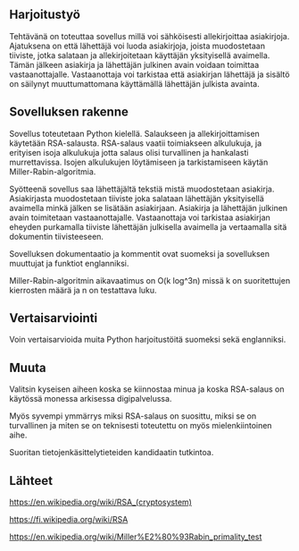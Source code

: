## Harjoitustyö

Tehtävänä on toteuttaa sovellus millä voi sähköisesti allekirjoittaa asiakirjoja. Ajatuksena on että lähettäjä voi luoda asiakirjoja, joista muodostetaan tiiviste, jotka salataan ja allekirjoitetaan käyttäjän yksityisellä avaimella. Tämän jälkeen asiakirja ja lähettäjän julkinen avain voidaan toimittaa vastaanottajalle. Vastaanottaja voi tarkistaa että asiakirjan lähettäjä ja sisältö on säilynyt muuttumattomana käyttämällä lähettäjän julkista avainta. 

## Sovelluksen rakenne 

Sovellus toteutetaan Python kielellä. Salaukseen ja allekirjoittamisen käytetään RSA-salausta. RSA-salaus vaatii toimiakseen alkulukuja, ja erityisen isoja alkulukuja jotta salaus olisi turvallinen ja hankalasti murrettavissa. Isojen alkulukujen löytämiseen ja tarkistamiseen käytän Miller-Rabin-algoritmia.

Syötteenä sovellus saa lähettäjältä tekstiä mistä muodostetaan asiakirja. Asiakirjasta muodostetaan tiiviste joka salataan lähettäjän yksityisellä avaimella minkä jälken se lisätään asiakirjaan. Asiakirja ja lähettäjän julkinen avain toimitetaan vastaanottajalle. Vastaanottaja voi tarkistaa asiakirjan eheyden purkamalla tiiviste lähettäjän julkisella avaimella ja vertaamalla sitä dokumentin tiivisteeseen. 

Sovelluksen dokumentaatio ja kommentit ovat suomeksi ja sovelluksen muuttujat ja funktiot englanniksi. 

Miller-Rabin-algoritmin aikavaatimus on O(k log^3n) missä k on suoritettujen kierrosten määrä ja n on testattava luku. 

## Vertaisarviointi

Voin vertaisarvioida muita Python harjoitustöitä suomeksi sekä englanniksi. 


## Muuta

Valitsin kyseisen aiheen koska se kiinnostaa minua ja koska RSA-salaus on käytössä monessa arkisessa digipalvelussa.

Myös syvempi ymmärrys miksi RSA-salaus on suosittu, miksi se on turvallinen ja miten se on teknisesti toteutettu on myös mielenkiintoinen aihe.  

Suoritan tietojenkäsittelytieteiden kandidaatin tutkintoa.

## Lähteet

https://en.wikipedia.org/wiki/RSA_(cryptosystem)

https://fi.wikipedia.org/wiki/RSA

https://en.wikipedia.org/wiki/Miller%E2%80%93Rabin_primality_test